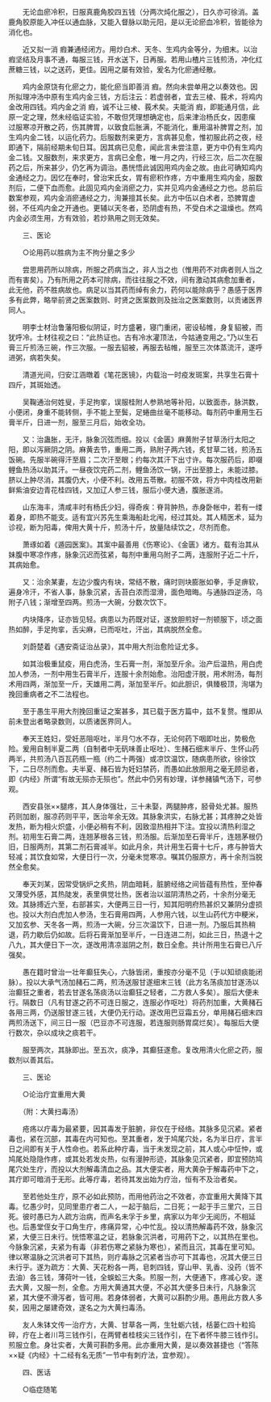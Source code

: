 <!-- { "loadSidebar": true } -->
　　无论血瘀冷积，日服真鹿角胶四五钱（分两次炖化服之），日久亦可徐消。盖鹿角胶原能入冲任以通血脉，又能入督脉以助元阳，是以无论瘀血冷积，皆能徐为消化也。

　　近又拟一消 瘕兼通经闭方。用炒白术、天冬、生鸡内金等分，为细末。以治 瘕坚结及月事不通，每服三钱，开水送下，日再服。若用山楂片三钱煎汤，冲化红蔗糖三钱，以之送药，更佳。因用之屡有效验，爰名为化瘀通经散。

　　鸡内金原饶有化瘀之力，能化瘀当即善消 瘕。然向未尝单用之以奏效也。因所拟理冲汤中原有生鸡内金三钱，方后注云：若虚弱者，宜去三棱、莪术，将鸡内金改用四钱。鸡内金之消 瘕，诚不让三棱、莪术矣。夫能消 瘕，即能通月信，此原一定之理，然未经临证实验，不敢但凭理想确定也，后来津治杨氏女，因患瘰 过服寒凉开散之药，伤其脾胃，以致食后胀满，不能消化，重用温补脾胃之剂，加生鸡内金二钱，以运化药力。后服数剂来更方，言病甚见愈，惟初服此药之夜，经即通下，隔前经期未旬日耳。因其病已见愈，闻此言未尝注意，更方中仍有生鸡内金二钱。又服数剂，来求更方，言病已全愈，唯一月之内，行经三次，后二次在服药之后，所来甚少，仍乞再为调治。愚恍悟此诚因用鸡内金之故。由此可确知鸡内金通经之力。因忆在奉时，曾治宋氏女，胃有瘀积作疼，方中重用生鸡内金，服数剂后，二便下血而愈。此固见鸡内金消瘀之力，实并见鸡内金通经之力也。总前后数案参观，鸡内金消瘀通经之力，洵兼擅其长矣。此方中伍以白术者，恐脾胃虚弱，不任鸡内金之开通也。更辅以天冬者，恐阴虚有热，不受白术之温燥也。然鸡内金必须生用，方有效验，若炒熟用之则无效矣。

　　三、医论

　　○论用药以胜病为主不拘分量之多少

　　尝思用药所以除病，所服之药病当之，非人当之也（惟用药不对病者则人当之而有害矣）。乃有所用之药本可除病，而往往服之不效，间有激动其病愈加重者，此无他，药不胜病故也。病足以当其药而绰有余力，药何以能除病乎？愚感于医界多有此弊，略举前贤之医案数则、时贤之医案数则及拙治之医案数则，以贡诸医界同人。

　　明李士材治鲁藩阳极似阴证，时方盛暑，寝门重闭，密设毡帷，身复貂被，而犹呼冷。士材往视之曰：“此热证也。古有冷水灌顶法，今姑通变用之。”乃以生石膏三斤煎汤三碗，作三次服。一服去貂被，再服去毡帷，服至三次体蒸流汗，遂呼进粥，病若失矣。

　　清道光间，归安江涵暾着《笔花医镜》，内载治一时疫发斑案，共享生石膏十四斤，其斑始透。

　　吴鞠通治何姓叟，手足拘挛，误服桂附人参熟地等补阳，以致面赤，脉洪数，小便闭，身重不能转侧，手不能上至鬓，足蜷曲丝毫不能移动。每剂药中重用生石膏半斤，日进一剂，服至三月后，始收全功。

　　又：治蛊胀，无汗，脉象沉弦而细。投以《金匮》麻黄附子甘草汤行太阳之阳，即以泻厥阴之阴。麻黄去节，重用二两，熟附子两六钱，炙甘草二钱，煎汤五饭碗。先服半碗得汗至眉；二次汗至眼；约每次其汗下出寸许。每次服药后，即啜鲤鱼热汤以助其汗。一昼夜饮完药二剂，鲤鱼汤饮一锅，汗出至膝上，未能过膝。脐以上肿尽消，其腹仍大，小便不利。改用五苓散。初服不效，将方中肉桂改用新鲜紫油安边青花桂四钱，又加辽人参三钱，服后小便大通，腹胀遂消。

　　山东海丰，清咸丰时有杨氏少妇，得奇疾：脊背肿热，赤身卧帐中，若有一缕着身，即热不能支。适有宜兴苏先生乘海船赴北闱，经过其处。其人精医术，延为诊视，断为阳毒，俾用大黄十斤，煎汤十斤，放量陆续饮之，尽剂而愈。

　　萧琢如着《遁园医案》。其案中最善用《伤寒论》、《金匮》诸方。载有治其从妹腹中寒凉作疼，脉象沉迟而弦紧，每剂中重用乌附子二两，连服附子近二十斤，其病始愈。

　　又：治余某妻，左边少腹内有块，常结不散，痛时则块膨胀如拳，手足痹软，遍身冷汗，不省人事，脉象沉紧，舌苔白浓而湿滑，面色暗晦。与通脉四逆汤，乌附子八钱；渐增至四两。煎汤一大碗，分数次饮下。

　　内块降序，证亦皆见轻。病患以为药既对证，遂放胆煎好一剂顿服下，顷之面热如醉，手足拘挛，舌尖麻，已而呕吐，汗出，其病脱然全愈。

　　刘蔚楚着《遇安斋证治丛录》，其中用大剂治愈险证尤多。

　　如其治极重鼠疫，用白虎汤，生石膏一剂，渐加至斤余。治产后温热，用白虎加人参汤，一剂中用生石膏半斤，连服十余剂始愈。治阳虚汗脱，用术附汤，每剂术用四两，渐加至一斤，天雄用二两，渐加至半斤。如此胆识，俱臻极顶，洵堪为挽回重病者之不二法程也。

　　至于愚生平用大剂挽回重证之案甚多，其已载于医方篇中，兹不复赘。惟即从前未登出者略录数则，以质诸医界同人。

　　奉天王姓妇，受妊恶阻呕吐，半月勺水不存，无论何药下咽即吐出，势极危险。爰用自制半夏二两（自制者中无矾味善止呕吐）、生赭石细末半斤、生怀山药两半，共煎汤八百瓦药瓶一瓶（约二十两强）或凉饮温饮，随病患所欲，徐徐饮下，二日尽剂而愈。夫半夏、赭石皆为妊妇禁药，而愚如此放胆用之毫无顾忌者，即《内经》所谓“有故无殒亦无殒也”。然此中仍另有妙理，详参赭镇气汤下，可参观。

　　西安县张××腿疼，其人身体强壮，三十未娶，两腿肿疼，胫骨处尤甚。服热药则加剧，服凉药则平平，医治年余无效。其脉象洪实，右脉尤甚；其疼肿之处皆发热，断为相火炽盛，小便必稍有不利，因致湿热相并下注。宜投以清热利湿之剂。初用生石膏二两，连翘茅根各三钱，煎汤服。后渐加至石膏半斤，连翘茅根仍旧，日服两剂，其第二剂石膏减半。如此月余，共计用生石膏十七斤，疼与肿皆大轻减；其饮食如常，大便日行一次，分毫未觉寒凉。嘱其仍服原方，再十余剂当脱然全愈矣。

　　奉天刘某，因常受锅炉之炙热，阴血暗耗，脏腑经络之间皆蕴有热性，至仲春又薄受外感，其热陡发，表里俱觉壮热，医者治以滋阴清热之药，十余剂分毫无效。其脉搏近六至，右部甚实，大便两三日一行，知其阳明府热甚炽又兼阴分虚损也。投以大剂白虎加人参汤，生石膏用四两，人参用六钱，以生山药代方中粳米，又加玄参、天冬各一两，煎汤一大碗，分三次温饮下，日进一剂。乃服后其热稍退，药力歇后仍如故。后将石膏渐加至半斤，一日连进二剂，如此三日，热退十之八九，其大便日下一次，遂改用清凉滋阴之剂，数日全愈。共计所用生石膏已八斤强矣。

　　愚在籍时曾治一壮年癫狂失心，六脉皆闭，重按亦分毫不见（于以知顽痰能闭脉）。投以大承气汤加赭石二两，煎汤送服甘遂细末三钱（此方名荡痰加甘遂汤以治癫狂之重者，若去甘遂名荡痰汤以治癫狂之轻者，二方救人多矣）。服后大便未行。隔数日（凡有甘遂之药不可连日服之，连服必作呕吐）将药剂加重，大黄赭石各用三两，仍送服甘遂三钱，大便仍无行动。遂改用巴豆霜五分，单用赭石细末四两煎汤送下，间三日一服（巴豆亦不可连服，若连服则肠胃腐烂矣）。每服后大便行数次，杂以成块之痰若干。

　　服至两次，其脉即出。至五次，痰净，其癫狂遂愈。复改用清火化瘀之药，服数剂以善其后。

　　三、医论

　　○论治疔宜重用大黄

　　（附：大黄扫毒汤）

　　疮疡以疔毒为最紧要，因其毒发于脏腑，非仅在于经络。其脉多见沉紧。紧者毒也，紧在沉部，其毒在内可知也。至其重者，发于鸠尾穴处，名为半日疔，言半日之间即有关于人性命也。若系此种疔毒，当于未发现之前，其人或心中怔忡，或鸠尾处隐隐作疼，或其处若发炎热，似有漫肿形迹，其脉象见沉紧者，即宜预防鸠尾穴处生疔，而投以大剂解毒清血之品。其大便实者，用大黄杂于解毒药中下之，其疔即可暗消于无形。此等疔毒，若待其发出始为疗治，恒有不及治者矣。

　　至若他处生疔，原不必如此预防，而用他药治之不效者，亦宜重用大黄降下其毒。忆愚少时，见同里患疔者二人，一起于脑后，二日死；一起于手三里穴，三日死。彼时愚已为人疏方治病，而声名未孚于乡里，病家以为年少无阅历，不相延也。后愚堂侄女于口角生疔，疼痛异常，心中忙乱。投以清热解毒药不效，脉象沉紧，大便三日未行。恍悟寒温之证，若脉象沉洪者，可用药下之，以其热在里也。今脉象沉紧，夫紧为有毒（非若伤寒之紧脉为寒也），紧而且沉，其毒在里可知。律以寒温脉之沉洪者可下其热，则疔毒脉之沉紧者当亦可下其毒也，况其大便三日未行乎。遂为疏方：大黄、天花粉各一两，皂刺四钱，穿山甲、乳香、没药（皆不去油）各三钱，薄荷叶一钱，全蜈蚣三大条。煎服一剂，大便通下，疼减心安。遂去大黄，又服一剂，全愈。方用大黄通其大便，不必其大便多日未行，凡脉象沉紧，其大便不滑泻者，皆可用。若身体弱者，大黄可以斟酌少用。愚用此方救人多矣，因用之屡建奇效，遂名之为大黄扫毒汤。

　　友人朱钵文传一治疔方，大黄、甘草各一两，生牡蛎六钱，栝蒌仁四十粒捣碎，疔在上者川芎三钱作引，在两臂者桂枝尖三钱作引，在下者怀牛膝三钱作引。煎服立愈。身壮实者，大黄可斟酌多用。此亦重用大黄，是以奏效甚捷也（“答陈××疑《内经》十二经有名无质”一节中有刺疔法，宜参观）。

　　四、医话

　　○临症随笔

